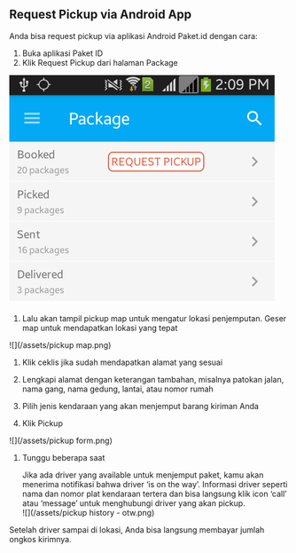 ## Request Pickup via Android App

Anda bisa request pickup via aplikasi Android Paket.id dengan cara:

1. Buka aplikasi Paket ID
2. Klik Request Pickup dari halaman Package

![](/assets/package.png)

1. Lalu akan tampil pickup map untuk mengatur lokasi penjemputan. Geser map untuk mendapatkan lokasi yang tepat

![](/assets/pickup map.png)

1. Klik ceklis jika sudah mendapatkan alamat yang sesuai
2. Lengkapi alamat dengan keterangan tambahan, misalnya patokan jalan, nama gang, nama gedung, lantai, atau nomor rumah

3. Pilih jenis kendaraan yang akan menjemput barang kiriman Anda

4. Klik Pickup


![](/assets/pickup form.png)

1. Tunggu beberapa saat

   Jika ada driver yang available untuk menjemput paket, kamu akan menerima notifikasi bahwa driver ‘is on the way’. Informasi driver seperti nama dan nomor plat kendaraan tertera dan bisa langsung klik icon ‘call’ atau ‘message’ untuk menghubungi driver yang akan pickup.  
   ![](/assets/pickup history - otw.png)


Setelah driver sampai di lokasi, Anda bisa langsung membayar jumlah ongkos kirimnya.

